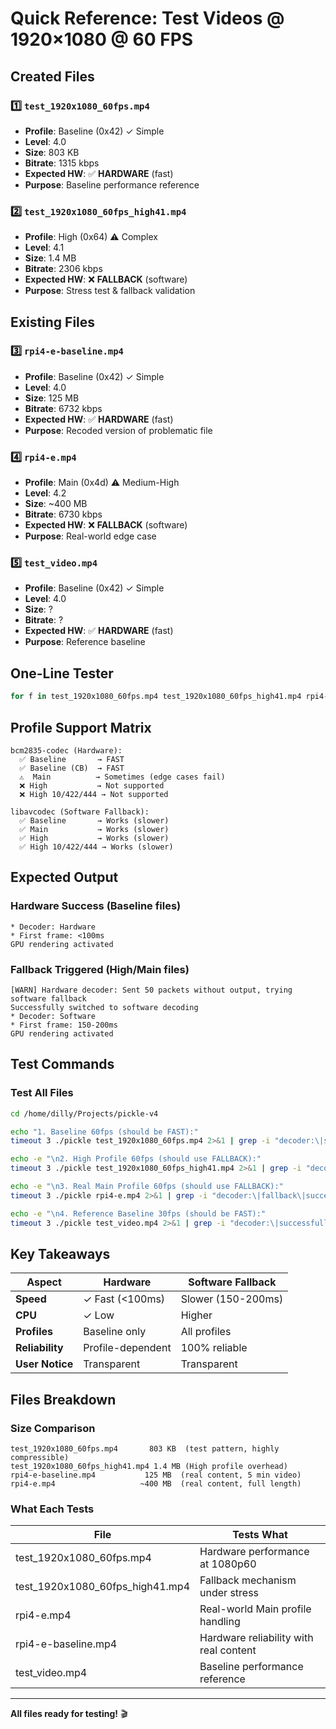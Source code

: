 # Quick Reference: Test Videos @ 1920×1080 @ 60 FPS

## Created Files

### 1️⃣ `test_1920x1080_60fps.mp4`
- **Profile**: Baseline (0x42) ✓ Simple
- **Level**: 4.0
- **Size**: 803 KB
- **Bitrate**: 1315 kbps
- **Expected HW**: ✅ **HARDWARE** (fast)
- **Purpose**: Baseline performance reference

### 2️⃣ `test_1920x1080_60fps_high41.mp4` 
- **Profile**: High (0x64) ⚠️ Complex
- **Level**: 4.1
- **Size**: 1.4 MB
- **Bitrate**: 2306 kbps
- **Expected HW**: ❌ **FALLBACK** (software)
- **Purpose**: Stress test & fallback validation

## Existing Files

### 3️⃣ `rpi4-e-baseline.mp4`
- **Profile**: Baseline (0x42) ✓ Simple
- **Level**: 4.0
- **Size**: 125 MB
- **Bitrate**: 6732 kbps
- **Expected HW**: ✅ **HARDWARE** (fast)
- **Purpose**: Recoded version of problematic file

### 4️⃣ `rpi4-e.mp4`
- **Profile**: Main (0x4d) ⚠️ Medium-High
- **Level**: 4.2
- **Size**: ~400 MB
- **Bitrate**: 6730 kbps
- **Expected HW**: ❌ **FALLBACK** (software)
- **Purpose**: Real-world edge case

### 5️⃣ `test_video.mp4`
- **Profile**: Baseline (0x42) ✓ Simple
- **Level**: 4.0
- **Size**: ?
- **Bitrate**: ?
- **Expected HW**: ✅ **HARDWARE** (fast)
- **Purpose**: Reference baseline

## One-Line Tester

```bash
for f in test_1920x1080_60fps.mp4 test_1920x1080_60fps_high41.mp4 rpi4-e.mp4 test_video.mp4; do echo "=== $f ==="; timeout 3 ./pickle "$f" 2>&1 | grep -E "Decoder:|fallback|Successfully" | head -2; done
```

## Profile Support Matrix

```
bcm2835-codec (Hardware):
  ✅ Baseline       → FAST
  ✅ Baseline (CB)  → FAST
  ⚠️  Main          → Sometimes (edge cases fail)
  ❌ High           → Not supported
  ❌ High 10/422/444 → Not supported

libavcodec (Software Fallback):
  ✅ Baseline       → Works (slower)
  ✅ Main           → Works (slower)
  ✅ High           → Works (slower)
  ✅ High 10/422/444 → Works (slower)
```

## Expected Output

### Hardware Success (Baseline files)
```
* Decoder: Hardware
* First frame: <100ms
GPU rendering activated
```

### Fallback Triggered (High/Main files)
```
[WARN] Hardware decoder: Sent 50 packets without output, trying software fallback
Successfully switched to software decoding
* Decoder: Software
* First frame: 150-200ms
GPU rendering activated
```

## Test Commands

### Test All Files
```bash
cd /home/dilly/Projects/pickle-v4

echo "1. Baseline 60fps (should be FAST):"
timeout 3 ./pickle test_1920x1080_60fps.mp4 2>&1 | grep -i "decoder:\|successfully"

echo -e "\n2. High Profile 60fps (should use FALLBACK):"
timeout 3 ./pickle test_1920x1080_60fps_high41.mp4 2>&1 | grep -i "decoder:\|fallback\|successfully"

echo -e "\n3. Real Main Profile 60fps (should use FALLBACK):"
timeout 3 ./pickle rpi4-e.mp4 2>&1 | grep -i "decoder:\|fallback\|successfully"

echo -e "\n4. Reference Baseline 30fps (should be FAST):"
timeout 3 ./pickle test_video.mp4 2>&1 | grep -i "decoder:\|successfully"
```

## Key Takeaways

| Aspect | Hardware | Software Fallback |
|--------|----------|---|
| **Speed** | ✓ Fast (<100ms) | Slower (150-200ms) |
| **CPU** | ✓ Low | Higher |
| **Profiles** | Baseline only | All profiles |
| **Reliability** | Profile-dependent | 100% reliable |
| **User Notice** | Transparent | Transparent |

## Files Breakdown

### Size Comparison
```
test_1920x1080_60fps.mp4       803 KB  (test pattern, highly compressible)
test_1920x1080_60fps_high41.mp4 1.4 MB (High profile overhead)
rpi4-e-baseline.mp4           125 MB  (real content, 5 min video)
rpi4-e.mp4                   ~400 MB  (real content, full length)
```

### What Each Tests

| File | Tests What |
|------|---|
| test_1920x1080_60fps.mp4 | Hardware performance at 1080p60 |
| test_1920x1080_60fps_high41.mp4 | Fallback mechanism under stress |
| rpi4-e.mp4 | Real-world Main profile handling |
| rpi4-e-baseline.mp4 | Hardware reliability with real content |
| test_video.mp4 | Baseline performance reference |

---

**All files ready for testing!** 🎬
